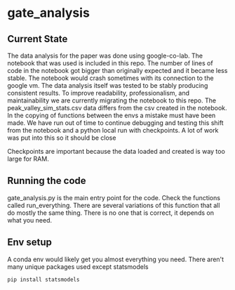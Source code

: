 # gate_analysis

## Current State

The data analysis for the paper was done using google-co-lab. The notebook that was used is included in this repo. The number of lines of code in the notebook got bigger than originally expected and it became less stable. The notebook would crash sometimes with its connection to the google vm. The data analysis itself was tested to be stably producing consistent results. To improve readability, professionalism, and maintainability we are currently migrating the notebook to this repo. The peak_valley_sim_stats.csv data differs from the csv created in the notebook. In the copying of functions between the envs a mistake must have been made. We have run out of time to continue debugging and testing this shift from the notebook and a python local run with checkpoints. A lot of work was put into this so it should be close

Checkpoints are important because the data loaded and created is way too large for RAM.

## Running the code

gate_analysis.py is the main entry point for the code. Check the functions called run_everything. There are several variations of this function that all do mostly the same thing. There is no one that is correct, it depends on what you need. 

## Env setup

A conda env would likely get you almost everything you need. There aren't many unique packages used except statsmodels

`pip install statsmodels`
